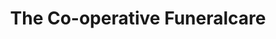 ---
title: "The Co-operative Funeralcare"
url: /chester-le-street/the-co-operative-funeralcare/
shop: funeral directors
---